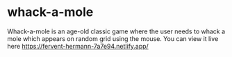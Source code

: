 # whack-a-mole
 Whack-a-mole is an age-old classic game where the user needs to whack a mole which appears on random grid using the mouse.
You can view it live here
https://fervent-hermann-7a7e94.netlify.app/

